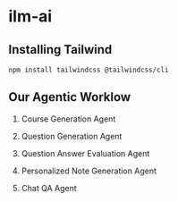 # ilm-ai

## Installing Tailwind
```npm install tailwindcss @tailwindcss/cli ```


## Our Agentic Worklow

1. Course Generation Agent

2. Question Generation Agent

3. Question Answer Evaluation Agent

4. Personalized Note Generation Agent

5. Chat QA Agent 